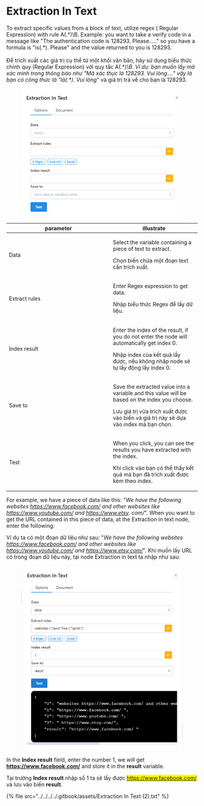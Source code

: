 # Extraction In Text

To extract specific values from a block of text, utilize regex ( Regular Expression) with rule A(.\*)\B. Example: you want to take a verify code in a message like "The authentication code is 128293. Please....." so you have a formula is "is(.\*). Please" and the value returned to you is 128293. \
\
Để trích xuất các giá trị cụ thể từ một khối văn bản, hãy sử dụng biểu thức chính quy (Regular Expression) với quy tắc A(.\*_)\B. Ví dụ: bạn muốn lấy mã xác minh trong thông báo như "Mã xác thực là 128293. Vui lòng...." vậy là bạn có công thức là "là(.\*). Vui lòng_" và giá trị trả về cho bạn là 128293.

<figure><img src="../../../../.gitbook/assets/image (4) (1) (1) (1) (1) (1) (1) (1) (1) (1) (1) (1) (1) (1) (1) (1).png" alt=""><figcaption></figcaption></figure>

<table><thead><tr><th width="260">parameter</th><th>illustrate</th></tr></thead><tbody><tr><td>Data</td><td><p>Select the variable containing a piece of text to extract.</p><p>Chọn biến chứa một đoạn text cần trích xuất.</p></td></tr><tr><td>Extract rules</td><td><p>Enter Regex expression to get data.</p><p>Nhập biểu thức Regex để lấy dữ liệu.</p></td></tr><tr><td>Index result</td><td><p>Enter the index of the result, if you do not enter the node will automatically get index 0.</p><p>Nhập index của kết quả lấy được, nếu không nhập node sẽ tự lấy động lấy index 0.</p></td></tr><tr><td>Save to</td><td><p>Save the extracted value into a variable and this value will be based on the index you choose.</p><p>Lưu giá trị vừa trích xuất được vào biến và giá trị này sẽ dựa vào index mà bạn chọn.</p></td></tr><tr><td>Test</td><td><p>When you click, you can see the results you have extracted with the index.</p><p>Khi click vào bạn có thể thấy kết quả mà bạn đã trích xuất được kèm theo index.</p></td></tr></tbody></table>

For example, we have a piece of data like this: "_We have the following websites https://www.facebook.com/ and other websites like https://www.youtube.com/ and https://www.etsy. com/_". When you want to get the URL contained in this piece of data, at the Extraction in text node, enter the following:

Ví dụ ta có một đoạn dữ liệu như sau: "_We have the following websites https://www.facebook.com/ and other websites like https://www.youtube.com/ and https://www.etsy.com/_". Khi muốn lấy URL có trong đoạn dữ liệu này, tại node Extraction in text ta nhập như sau:&#x20;

<figure><img src="../../../../.gitbook/assets/image (1) (1) (1) (1) (1) (1) (1) (1) (1) (1) (1) (1) (1) (1) (1) (1) (1) (1) (1) (1) (1) (1) (1) (1) (1) (1) (1) (1) (1) (1) (1) (1) (1) (1) (1) (1) (1) (1) (1) (1).png" alt=""><figcaption></figcaption></figure>

In the **Index result** field, enter the number 1, we will get **https://www.facebook.com/** and store it in the **result** variable.

Tại trường **Index result** nhập số 1 ta sẽ lấy được <mark style="color:blue;">https://www.facebook.com/</mark> và lưu vào biến **result**.

{% file src="../../../../.gitbook/assets/Extraction In Text (2).txt" %}
